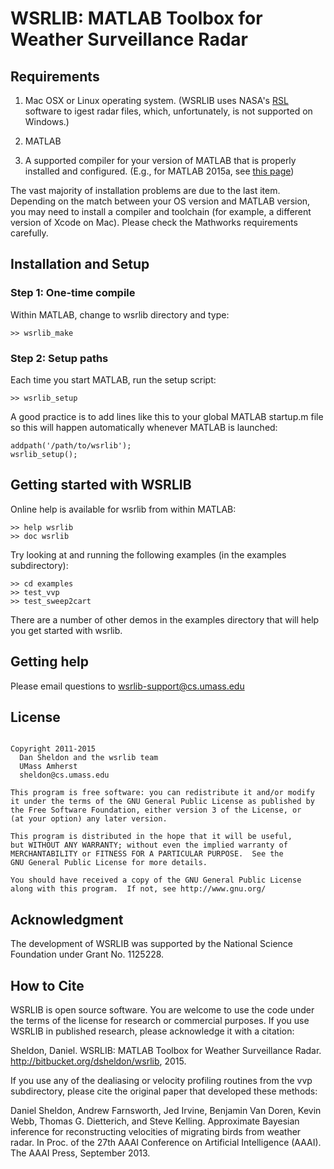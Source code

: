 # WSRLIB: MATLAB Toolbox for Weather Surveillance Radar

## Requirements

1. Mac OSX or Linux operating system. (WSRLIB uses NASA's
  [RSL](http://trmm-fc.gsfc.nasa.gov/trmm_gv/software/rsl/) software
  to igest radar files, which, unfortunately, is not supported on
  Windows.)

2. MATLAB

3. A supported compiler for your version of MATLAB that is properly
  installed and configured. (E.g., for MATLAB 2015a, see
  [this page](http://www.mathworks.com/support/compilers/R2015a/index.html))

The vast majority of installation problems are due to the last
item. Depending on the match between your OS version and MATLAB
version, you may need to install a compiler and toolchain (for
example, a different version of Xcode on Mac). Please check the
Mathworks requirements carefully.

## Installation and Setup

### Step 1: One-time compile

Within MATLAB, change to wsrlib directory and type:

~~~~ {.txt}
>> wsrlib_make
~~~~

### Step 2: Setup paths

Each time you start MATLAB, run the setup script:

~~~~ {.txt}
>> wsrlib_setup
~~~~

A good practice is to add lines like this to your global MATLAB
startup.m file so this will happen automatically whenever MATLAB
is launched:

~~~~ {.matlab}
addpath('/path/to/wsrlib');
wsrlib_setup();
~~~~

## Getting started with WSRLIB

Online help is available for wsrlib from within MATLAB:

~~~~ {.matlab}
>> help wsrlib
>> doc wsrlib
~~~~

Try looking at and running the following examples (in the examples 
subdirectory):

~~~~ {.matlab}
>> cd examples
>> test_vvp
>> test_sweep2cart
~~~~

There are a number of other demos in the examples directory that
will help you get started with wsrlib.

## Getting help

Please email questions to <wsrlib-support@cs.umass.edu>

## License

~~~~

Copyright 2011-2015
  Dan Sheldon and the wsrlib team
  UMass Amherst
  sheldon@cs.umass.edu

This program is free software: you can redistribute it and/or modify
it under the terms of the GNU General Public License as published by
the Free Software Foundation, either version 3 of the License, or
(at your option) any later version.

This program is distributed in the hope that it will be useful,
but WITHOUT ANY WARRANTY; without even the implied warranty of
MERCHANTABILITY or FITNESS FOR A PARTICULAR PURPOSE.  See the
GNU General Public License for more details.

You should have received a copy of the GNU General Public License
along with this program.  If not, see http://www.gnu.org/

~~~~

## Acknowledgment

The development of WSRLIB was supported by the National Science Foundation under Grant No. 1125228.

## How to Cite

WSRLIB is open source software. You are welcome to use the code under the terms of the license for research or commercial purposes. If you use WSRLIB in published research, please acknowledge it with a citation:

Sheldon, Daniel. WSRLIB: MATLAB Toolbox for Weather Surveillance Radar. http://bitbucket.org/dsheldon/wsrlib, 2015.

If you use any of the dealiasing or velocity profiling routines from the vvp subdirectory, please cite the original paper that developed these methods:

Daniel Sheldon, Andrew Farnsworth, Jed Irvine, Benjamin Van Doren, Kevin Webb, Thomas G. Dietterich, and Steve Kelling. Approximate Bayesian inference for reconstructing velocities of migrating birds from weather radar. In Proc. of the 27th AAAI Conference on Artificial Intelligence (AAAI). The AAAI Press, September 2013.